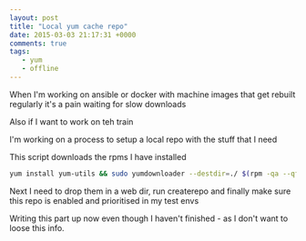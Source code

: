 ```yaml
---
layout: post
title: "Local yum cache repo"
date: 2015-03-03 21:17:31 +0000
comments: true
tags: 
   - yum
   - offline
---
```


When I'm working on ansible or docker with machine images that get rebuilt regularly it's a pain waiting for slow downloads

Also if I want to work on teh train

I'm working on a process to setup a local repo with the stuff that I need

This script downloads the rpms I have installed

<!--more-->

```bash
yum install yum-utils && sudo yumdownloader --destdir=./ $(rpm -qa --qf "%{NAME} ")
```

Next I need to drop them in a web dir, run createrepo and finally make sure this repo is enabled and prioritised in my test envs

Writing this part up now even though I haven't finished - as I don't want to loose this info.
